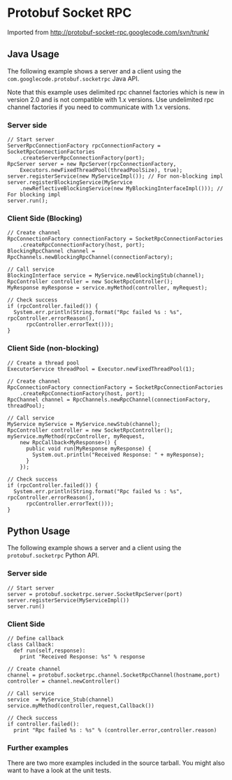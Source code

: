 # Protobuf Socket RPC

Imported from http://protobuf-socket-rpc.googlecode.com/svn/trunk/

## Java Usage 

The following example shows a server and a client using the `com.googlecode.protobuf.socketrpc` Java API.

Note that this example uses delimited rpc channel factories which is new in version 2.0 and is not compatible with 1.x versions. Use undelimited rpc channel factories if you need to communicate with 1.x versions.

### Server side

```
// Start server
ServerRpcConnectionFactory rpcConnectionFactory = SocketRpcConnectionFactories
    .createServerRpcConnectionFactory(port);
RpcServer server = new RpcServer(rpcConnectionFactory, 
    Executors.newFixedThreadPool(threadPoolSize), true);
server.registerService(new MyServiceImpl()); // For non-blocking impl
server.registerBlockingService(MyService
    .newReflectiveBlockingService(new MyBlockingInterfaceImpl())); // For blocking impl
server.run();
```

### Client Side (Blocking)

```
// Create channel
RpcConnectionFactory connectionFactory = SocketRpcConnectionFactories
    .createRpcConnectionFactory(host, port);
BlockingRpcChannel channel = RpcChannels.newBlockingRpcChannel(connectionFactory);

// Call service
BlockingInterface service = MyService.newBlockingStub(channel);
RpcController controller = new SocketRpcController();
MyResponse myResponse = service.myMethod(controller, myRequest);

// Check success
if (rpcController.failed()) {
  System.err.println(String.format("Rpc failed %s : %s", rpcController.errorReason(),
      rpcController.errorText()));
}
```

### Client Side (non-blocking)

```
// Create a thread pool
ExecutorService threadPool = Executor.newFixedThreadPool(1);

// Create channel
RpcConnectionFactory connectionFactory = SocketRpcConnectionFactories
    .createRpcConnectionFactory(host, port);
RpcChannel channel = RpcChannels.newRpcChannel(connectionFactory, threadPool);

// Call service
MyService myService = MyService.newStub(channel);
RpcController controller = new SocketRpcController();
myService.myMethod(rpcController, myRequest,
    new RpcCallback<MyResponse>() {
      public void run(MyResponse myResponse) {
        System.out.println("Received Response: " + myResponse);
      }
    });
    
// Check success
if (rpcController.failed()) {
  System.err.println(String.format("Rpc failed %s : %s", rpcController.errorReason(),
      rpcController.errorText()));
}
```

## Python Usage

The following example shows a server and a client using the `protobuf.socketrpc` Python API.

### Server side

```
// Start server
server = protobuf.socketrpc.server.SocketRpcServer(port)
server.registerService(MyServiceImpl())
server.run()
```

### Client Side

```
// Define callback
class Callback:
  def run(self,response):
    print "Received Response: %s" % response

// Create channel
channel = protobuf.socketrpc.channel.SocketRpcChannel(hostname,port)
controller = channel.newController()

// Call service
service  = MyService_Stub(channel)
service.myMethod(controller,request,Callback())

// Check success
if controller.failed():
  print "Rpc failed %s : %s" % (controller.error,controller.reason)
```

### Further examples

There are two more examples included in the source tarball. You might also want to have a look at the unit tests.
